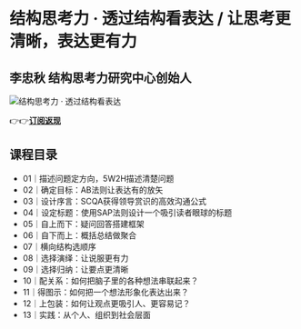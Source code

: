 结构思考力 · 透过结构看表达 / 让思考更清晰，表达更有力
==============================

李忠秋 **结构思考力研究中心创始人**
--------------------

![结构思考力 · 透过结构看表达](https://www.geekgay.com/storage/geek/geek_3423d9f46456226c31369a3091470cee.jpg)  
  
👉👉[**订阅返现**](https://time.geekbang.org/column/intro/100610601?code=%2FvqJoS%2FwLxhVfLU9RX-WwjSMVAk78SF67HOQccy39BA%3D "结构思考力 · 透过结构看表达")  
  
课程目录
----

  
  
- 01｜描述问题定方向，5W2H描述清楚问题
- 02｜确定目标：AB法则让表达有的放矢
- 03｜设计序言：SCQA获得领导赏识的高效沟通公式
- 04｜设定标题：使用SAP法则设计一个吸引读者眼球的标题
- 05｜自上而下：疑问回答搭建框架
- 06｜自下而上：概括总结做聚合
- 07｜横向结构选顺序
- 08｜选择演绎：让说服更有力
- 09｜选择归纳：让要点更清晰
- 10｜配关系：如何把脑子里的各种想法串联起来？
- 11｜得图示：如何把一个想法形象化表达出来？
- 12｜上包装：如何让观点更吸引人、更容易记？
- 13｜实践：从个人、组织到社会层面